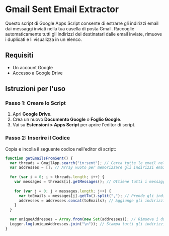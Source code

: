 # Gmail Sent Email Extractor

Questo script di Google Apps Script consente di estrarre gli indirizzi email dai messaggi inviati nella tua casella di posta Gmail. Raccoglie automaticamente tutti gli indirizzi dei destinatari dalle email inviate, rimuove i duplicati e li visualizza in un elenco.

## Requisiti
- Un account Google
- Accesso a Google Drive

## Istruzioni per l'uso

### Passo 1: Creare lo Script
1. Apri **Google Drive**.
2. Crea un nuovo **Documento Google** o **Foglio Google**.
3. Vai su **Estensioni > Apps Script** per aprire l'editor di script.

### Passo 2: Inserire il Codice
Copia e incolla il seguente codice nell'editor di script:

```javascript
function getEmailsFromSent() {
  var threads = GmailApp.search("in:sent"); // Cerca tutte le email nella cartella "inviate"
  var addresses = []; // Array vuoto per memorizzare gli indirizzi email
  
  for (var i = 0; i < threads.length; i++) {
    var messages = threads[i].getMessages(); // Ottiene tutti i messaggi in ogni thread (conversazione)
    
    for (var j = 0; j < messages.length; j++) {
      var toEmails = messages[j].getTo().split(","); // Prende gli indirizzi email dei destinatari
      addresses = addresses.concat(toEmails); // Aggiunge gli indirizzi all'array 'addresses'
    }
  }
  
  var uniqueAddresses = Array.from(new Set(addresses)); // Rimuove i duplicati creando un Set
  Logger.log(uniqueAddresses.join("\n")); // Stampa tutti gli indirizzi unici nel Logger
}

